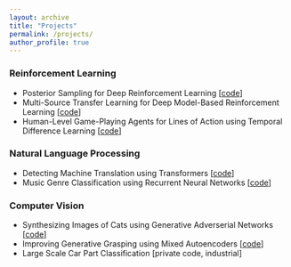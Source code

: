 ```yaml
---
layout: archive
title: "Projects"
permalink: /projects/
author_profile: true
---
```


### Reinforcement Learning
+ Posterior Sampling for Deep Reinforcement Learning [[code](https://github.com/remosasso/PSDRL)]
+ Multi-Source Transfer Learning for Deep Model-Based Reinforcement Learning [[code](https://github.com/remosasso/multi-source-TL-for-deep-MBRL)]
+ Human-Level Game-Playing Agents for Lines of Action using Temporal Difference Learning [[code](https://github.com/remosasso/Lines-of-Action-using-Reinforcement-Learning)]

### Natural Language Processing
+ Detecting Machine Translation using Transformers [[code](https://github.com/remosasso/Detecting-MT-Text-using-BERT)]
+ Music Genre Classification using Recurrent Neural Networks [[code](https://github.com/remosasso/RNN-Music-Genre-Classification)]

### Computer Vision
+ Synthesizing Images of Cats using Generative Adverserial Networks [[code](https://github.com/remosasso/Generating-cats-with-GANs)]
+ Improving Generative Grasping using Mixed Autoencoders [[code](https://github.com/remosasso/Mixed-Autoencoders-for-Grasping)]
+ Large Scale Car Part Classification [private code, industrial]